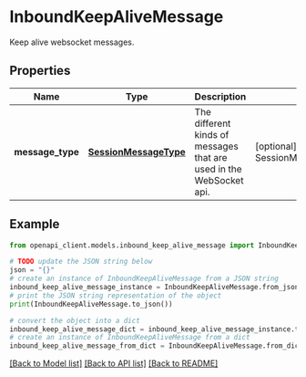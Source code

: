 # InboundKeepAliveMessage

Keep alive websocket messages.

## Properties

Name | Type | Description | Notes
------------ | ------------- | ------------- | -------------
**message_type** | [**SessionMessageType**](SessionMessageType.md) | The different kinds of messages that are used in the WebSocket api. | [optional] [readonly] [default to SessionMessageType.KEEPALIVE]

## Example

```python
from openapi_client.models.inbound_keep_alive_message import InboundKeepAliveMessage

# TODO update the JSON string below
json = "{}"
# create an instance of InboundKeepAliveMessage from a JSON string
inbound_keep_alive_message_instance = InboundKeepAliveMessage.from_json(json)
# print the JSON string representation of the object
print(InboundKeepAliveMessage.to_json())

# convert the object into a dict
inbound_keep_alive_message_dict = inbound_keep_alive_message_instance.to_dict()
# create an instance of InboundKeepAliveMessage from a dict
inbound_keep_alive_message_from_dict = InboundKeepAliveMessage.from_dict(inbound_keep_alive_message_dict)
```
[[Back to Model list]](../README.md#documentation-for-models) [[Back to API list]](../README.md#documentation-for-api-endpoints) [[Back to README]](../README.md)


